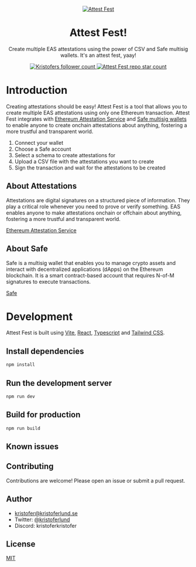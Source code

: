 <p align="center">
  <a href="https://attest-fest.party" align="center">
    <img alt="Attest Fest" src="https://attest-fest.party/opengraph-image.png">
  </a>
</p>

  <h1 align="center">Attest Fest!</h1>

<p align="center">
  Create multiple EAS attestations using the power of CSV and Safe multisig wallets. It's an attest fest, yaay!
</p>

<p align="center">
  <a href="https://twitter.com/kristoferlund">
    <img src="https://img.shields.io/twitter/follow/kristoferlund?style=flat&label=Follow&logo=twitter&color=0bf&logoColor=fff" alt="Kristofers follower count" />
  </a>
  <a href="https://github.com/kristoferlund/attest-fest">
    <img src="https://img.shields.io/github/stars/kristoferlund/attest-fest?label=Attest%20Fest" alt="Attest Fest repo star count" />
  </a>
</p>

# Introduction

Creating attestations should be easy! Attest Fest is a tool that allows you to create multiple EAS attestations using only one Ethereum transaction. Attest Fest integrates with [Ethereum Attestation Service](https://attest.sh) and [Safe multisig wallets](https://safe.global) to enable anyone to create onchain attestations about anything, fostering a more trustful and transparent world.

1. Connect your wallet
2. Choose a Safe account
3. Select a schema to create attestations for
4. Upload a CSV file with the attestations you want to create
5. Sign the transaction and wait for the attestations to be created

## About Attestations

Attestations are digital signatures on a structured piece of information. They play a critical role whenever you need to prove or verify something. EAS enables anyone to make attestations onchain or offchain about anything, fostering a more trustful and transparent world.

[Ethereum Attestation Service](https://attest.sh)

## About Safe

Safe is a multisig wallet that enables you to manage crypto assets and interact with decentralized applications (dApps) on the Ethereum blockchain. It is a smart contract-based account that requires N-of-M signatures to execute transactions.

[Safe](https://safe.global)

# Development

Attest Fest is built using [Vite](https://vitejs.dev/), [React](https://react.dev/), [Typescript](https://www.typescriptlang.org/) and [Tailwind CSS](https://tailwindcss.com/).

## Install dependencies

```bash
npm install
```

## Run the development server

```bash
npm run dev
```

## Build for production

```bash
npm run build
```

## Known issues

## Contributing

Contributions are welcome! Please open an issue or submit a pull request.

## Author

- [kristofer@kristoferlund.se](mailto:kristofer@kristoferlund.se)
- Twitter: [@kristoferlund](https://twitter.com/kristoferlund)
- Discord: kristoferkristofer

## License

[MIT](LICENSE)
